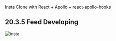 Insta Clone with  React + Apollo + react-apollo-hooks

## 20.3.5 Feed Developing

![insta](https://user-images.githubusercontent.com/48538233/75949131-a6146700-5ee8-11ea-8b85-1c5696322800.gif)

